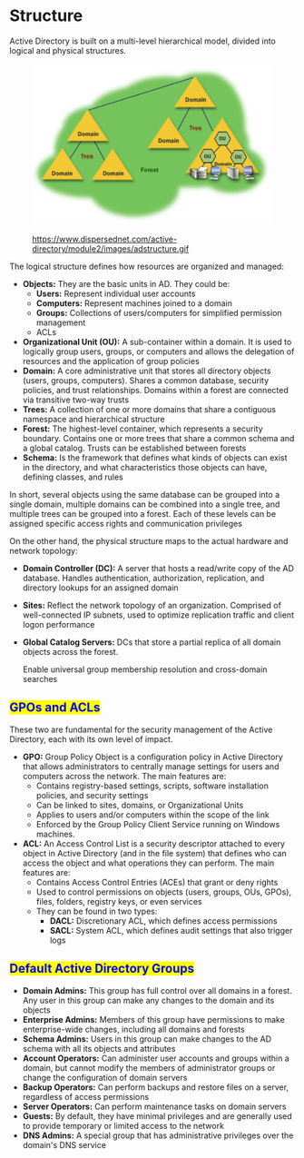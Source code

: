 # Structure

Active Directory is built on a multi-level hierarchical model, divided into logical and physical structures.&#x20;

<figure><img src="../.gitbook/assets/image (906).png" alt=""><figcaption><p><a href="https://www.dispersednet.com/active-directory/module2/images/adstructure.gif">https://www.dispersednet.com/active-directory/module2/images/adstructure.gif</a></p></figcaption></figure>

The logical structure defines how resources are organized and managed:

* **Objects:** They are the basic units in AD. They could be:
  * **Users:** Represent individual user accounts
  * **Computers:** Represent machines joined to a domain
  * **Groups:** Collections of users/computers for simplified permission management
  * ACLs
* **Organizational Unit (OU):** A sub-container within a domain. It is used to logically group users, groups, or computers and allows the delegation of resources and the application of group policies
* **Domain:** A core administrative unit that stores all directory objects (users, groups, computers). Shares a common database, security policies, and trust relationships. Domains within a forest are connected via transitive two-way trusts
* **Trees:** A collection of one or more domains that share a contiguous namespace and hierarchical structure
* **Forest:** The highest-level container, which represents a security boundary. Contains one or more trees that share a common schema and a global catalog. Trusts can be established between forests
* **Schema:** Is the framework that defines what kinds of objects can exist in the directory, and what characteristics those objects can have, defining classes, and rules

In short, several objects using the same database can be grouped into a single domain, multiple domains can be combined into a single tree, and multiple trees can be grouped into a forest. Each of these levels can be assigned specific access rights and communication privileges

On the other hand, the physical structure maps to the actual hardware and network topology:

* **Domain Controller (DC):** A server that hosts a read/write copy of the AD database. Handles authentication, authorization, replication, and directory lookups for an assigned domain
* **Sites:** Reflect the network topology of an organization. Comprised of well-connected IP subnets, used to optimize replication traffic and client logon performance
*   **Global Catalog Servers:** DCs that store a partial replica of all domain objects across the forest.

    Enable universal group membership resolution and cross-domain searches

## <mark style="color:blue;">GPOs and ACLs</mark>

These two are fundamental for the security management of the Active Directory, each with its own level of impact.

* **GPO:** Group Policy Object is a configuration policy in Active Directory that allows administrators to centrally manage settings for users and computers across the network. The main features are:
  * Contains registry-based settings, scripts, software installation policies, and security settings
  * Can be linked to sites, domains, or Organizational Units
  * Applies to users and/or computers within the scope of the link
  * Enforced by the Group Policy Client Service running on Windows machines.
* **ACL:** An Access Control List is a security descriptor attached to every object in Active Directory (and in the file system) that defines who can access the object and what operations they can perform. The main features are:
  * Contains Access Control Entries (ACEs) that grant or deny rights
  * Used to control permissions on objects (users, groups, OUs, GPOs), files, folders, registry keys, or even services
  * They can be found in two types:
    * **DACL:** Discretionary ACL, which defines access permissions
    * **SACL:** System ACL, which defines audit settings that also trigger logs

## <mark style="color:blue;">Default Active Directory Groups</mark>

* **Domain Admins:** This group has full control over all domains in a forest. Any user in this group can make any changes to the domain and its objects
* **Enterprise Admins:** Members of this group have permissions to make enterprise-wide changes, including all domains and forests
* **Schema Admins:** Users in this group can make changes to the AD schema with all its objects and attributes
* **Account Operators:** Can administer user accounts and groups within a domain, but cannot modify the members of administrator groups or change the configuration of domain servers
* **Backup Operators:** Can perform backups and restore files on a server, regardless of access permissions
* **Server Operators:** Can perform maintenance tasks on domain servers
* **Guests:** By default, they have minimal privileges and are generally used to provide temporary or limited access to the network
* **DNS Admins:** A special group that has administrative privileges over the domain's DNS service
